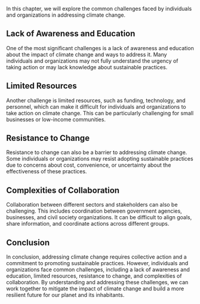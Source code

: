 
In this chapter, we will explore the common challenges faced by individuals and organizations in addressing climate change.

Lack of Awareness and Education
-------------------------------

One of the most significant challenges is a lack of awareness and education about the impact of climate change and ways to address it. Many individuals and organizations may not fully understand the urgency of taking action or may lack knowledge about sustainable practices.

Limited Resources
-----------------

Another challenge is limited resources, such as funding, technology, and personnel, which can make it difficult for individuals and organizations to take action on climate change. This can be particularly challenging for small businesses or low-income communities.

Resistance to Change
--------------------

Resistance to change can also be a barrier to addressing climate change. Some individuals or organizations may resist adopting sustainable practices due to concerns about cost, convenience, or uncertainty about the effectiveness of these practices.

Complexities of Collaboration
-----------------------------

Collaboration between different sectors and stakeholders can also be challenging. This includes coordination between government agencies, businesses, and civil society organizations. It can be difficult to align goals, share information, and coordinate actions across different groups.

Conclusion
----------

In conclusion, addressing climate change requires collective action and a commitment to promoting sustainable practices. However, individuals and organizations face common challenges, including a lack of awareness and education, limited resources, resistance to change, and complexities of collaboration. By understanding and addressing these challenges, we can work together to mitigate the impact of climate change and build a more resilient future for our planet and its inhabitants.
